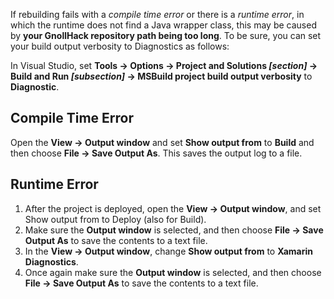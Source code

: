 If rebuilding fails with a _compile time error_ or there is a _runtime error_, in which the runtime does not find a Java wrapper class, this may be caused by **your GnollHack repository path being too long**. To be sure, you can set your build output verbosity to Diagnostics as follows:

In Visual Studio, set **Tools → Options → Project and Solutions _[section]_ → Build and Run _[subsection]_ → MSBuild project build output verbosity** to **Diagnostic**.

## Compile Time Error

Open the **View → Output window** and set **Show output from** to **Build** and then choose **File → Save Output As**. This saves the output log to a file.

## Runtime Error

1. After the project is deployed, open the **View → Output window**, and set Show output from to Deploy (also for Build).
2. Make sure the **Output window** is selected, and then choose **File → Save Output As** to save the contents to a text file.
3. In the **View → Output window**, change **Show output from** to **Xamarin Diagnostics**.
4. Once again make sure the **Output window** is selected, and then choose **File → Save Output As** to save the contents to a text file.
